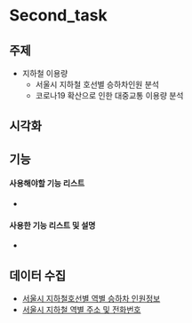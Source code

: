 # Second_task


## 주제
  - 지하철 이용량
    - 서울시 지하철 호선별 승하차인원 분석
    - 코로나19 확산으로 인한 대중교통 이용량 분석
  
## 시각화

## 기능

#### 사용해야할 기능 리스트
  - 
#### 사용한 기능 리스트 및 설명
  - 

## 데이터 수집
  - [서울시 지하철호선별 역별 승하차 인원정보](https://data.seoul.go.kr/dataList/OA-12914/S/1/datasetView.do)
  - [서울시 지하철 역별 주소 및 전화번호](https://data.seoul.go.kr/dataList/OA-12035/S/1/datasetView.do)
